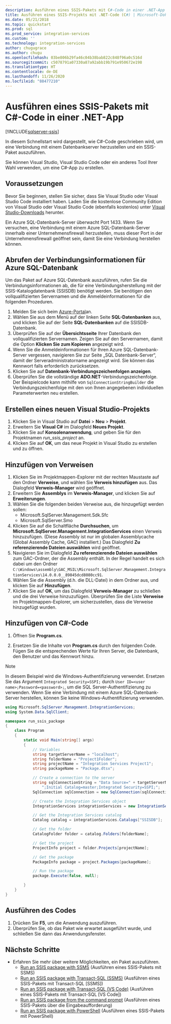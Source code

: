 ```yaml
---
description: Ausführen eines SSIS-Pakets mit C#-Code in einer .NET-App
title: Ausführen eines SSIS-Projekts mit .NET-Code (C#) | Microsoft-Dokumentation
ms.date: 05/21/2018
ms.topic: quickstart
ms.prod: sql
ms.prod_service: integration-services
ms.custom: ''
ms.technology: integration-services
author: chugugrace
ms.author: chugu
ms.openlocfilehash: 03be806b29fa46c04b38bab822c848f96a0c516d
ms.sourcegitcommit: c5078791a07330a87a92abb19b791e950672e198
ms.translationtype: HT
ms.contentlocale: de-DE
ms.lasthandoff: 11/26/2020
ms.locfileid: "88477210"
---
```

# <a name="run-an-ssis-package-with-c-code-in-a-net-app"></a>Ausführen eines SSIS-Pakets mit C#-Code in einer .NET-App

[!INCLUDE[sqlserver-ssis](../includes/applies-to-version/sqlserver-ssis.md)]


In diesem Schnellstart wird dargestellt, wie C#-Code geschrieben wird, um eine Verbindung mit einem Datenbankserver herzustellen und ein SSIS-Paket auszuführen.

Sie können Visual Studio, Visual Studio Code oder ein anderes Tool Ihrer Wahl verwenden, um eine C#-App zu erstellen.

## <a name="prerequisites"></a>Voraussetzungen

Bevor Sie beginnen, stellen Sie sicher, dass Sie Visual Studio oder Visual Studio Code installiert haben. Laden Sie die kostenlose Community Edition von Visual Studio oder Visual Studio Code (ebenfalls kostenlos) unter [Visual Studio-Downloads](https://www.visualstudio.com/downloads/) herunter.

Ein Azure SQL-Datenbank-Server überwacht Port 1433. Wenn Sie versuchen, eine Verbindung mit einem Azure SQL-Datenbank-Server innerhalb einer Unternehmensfirewall herzustellen, muss dieser Port in der Unternehmensfirewall geöffnet sein, damit Sie eine Verbindung herstellen können.

## <a name="for-azure-sql-database-get-the-connection-info"></a>Abrufen der Verbindungsinformationen für Azure SQL-Datenbank

Um das Paket auf Azure SQL-Datenbank auszuführen, rufen Sie die Verbindungsinformationen ab, die für eine Verbindungsherstellung mit der SSIS-Katalogdatenbank (SSISDB) benötigt werden. Sie benötigen den vollqualifizierten Servernamen und die Anmeldeinformationen für die folgenden Prozeduren.

1. Melden Sie sich beim [Azure-Portal](https://portal.azure.com/)an.
2. Wählen Sie aus dem Menü auf der linken Seite **SQL-Datenbanken** aus, und klicken Sie auf der Seite **SQL-Datenbanken** auf die SSISDB-Datenbank. 
3. Überprüfen Sie auf der **Übersichtsseite** Ihrer Datenbank den vollqualifizierten Servernamen. Zeigen Sie auf den Servernamen, damit die Option **Klicken Sie zum Kopieren** angezeigt wird. 
4. Wenn Sie die Anmeldeinformationen für Ihren Azure SQL-Datenbank-Server vergessen, navigieren Sie zur Seite „SQL Datenbank-Server“, damit der Serveradministratorname angezeigt wird. Sie können das Kennwort falls erforderlich zurücksetzen.
5. Klicken Sie auf **Datenbank-Verbindungszeichenfolgen anzeigen**.
6. Überprüfen Sie die vollständige **ADO.NET**-Verbindungszeichenfolge. Der Beispielcode kann mithilfe von `SqlConnectionStringBuilder` die Verbindungszeichenfolge mit den von Ihnen angegebenen individuellen Parameterwerten neu erstellen.

## <a name="create-a-new-visual-studio-project"></a>Erstellen eines neuen Visual Studio-Projekts

1. Klicken Sie in Visual Studio auf **Datei** > **Neu** > **Projekt**. 
2. Erweitern Sie **Visual C#** im Dialogfeld **Neues Projekt**.
3. Klicken Sie auf **Konsolenanwendung**, und geben Sie für den Projektnamen *run_ssis_project* an.
4. Klicken Sie auf **OK**, um das neue Projekt in Visual Studio zu erstellen und zu öffnen.

## <a name="add-references"></a>Hinzufügen von Verweisen
1. Klicken Sie im Projektmappen-Explorer mit der rechten Maustaste auf den Ordner **Verweise**, und wählen Sie **Verweis hinzufügen** aus. Das Dialogfeld **Verweis-Manager** wird geöffnet.
2. Erweitern Sie **Assemblys** im **Verweis-Manager**, und klicken Sie auf **Erweiterungen**.
3. Wählen Sie die folgenden beiden Verweise aus, die hinzugefügt werden sollen:
    -   Microsoft.SqlServer.Management.Sdk.Sfc
    -   Microsoft.SqlServer.Smo
4. Klicken Sie auf die Schaltfläche **Durchsuchen**, um **Microsoft.SqlServer.Management.IntegrationServices** einen Verweis hinzuzufügen. (Diese Assembly ist nur im globalen Assemblycache (Global Assembly Cache, GAC) installiert.) Das Dialogfeld **Zu referenzierende Dateien auswählen** wird geöffnet.
5. Navigieren Sie im Dialogfeld **Zu referenzierende Dateien auswählen** zum GAC-Ordner, der die Assembly enthält. In der Regel handelt es sich dabei um den Ordner `C:\Windows\assembly\GAC_MSIL\Microsoft.SqlServer.Management.IntegrationServices\14.0.0.0__89845dcd8080cc91`.
6. Wählen Sie die Assembly (d.h. die DLL-Datei) in dem Ordner aus, und klicken Sie auf **Hinzufügen**.
7. Klicken Sie auf **OK**, um das Dialogfeld **Verweis-Manager** zu schließen und die drei Verweise hinzuzufügen. Überprüfen Sie die Liste **Verweise** im Projektmappen-Explorer, um sicherzustellen, dass die Verweise hinzugefügt wurden.

## <a name="add-the-c-code"></a>Hinzufügen von C#-Code 
1. Öffnen Sie **Program.cs**.

2. Ersetzen Sie die Inhalte von **Program.cs** durch den folgenden Code. Fügen Sie die entsprechenden Werte für Ihren Server, die Datenbank, den Benutzer und das Kennwort hinzu.

> [!NOTE]
> In diesem Beispiel wird die Windows-Authentifizierung verwendet. Ersetzen Sie das Argument `Integrated Security=SSPI;` durch `User ID=<user name>;Password=<password>;`, um die SQL Server-Authentifizierung zu verwenden. Wenn Sie eine Verbindung mit einem Azure SQL-Datenbank-Server herstellen, können Sie keine Windows-Authentifizierung verwenden.


```csharp
using Microsoft.SqlServer.Management.IntegrationServices;
using System.Data.SqlClient;

namespace run_ssis_package
{
    class Program
    {
        static void Main(string[] args)
        {
            // Variables
            string targetServerName = "localhost";
            string folderName = "Project1Folder";
            string projectName = "Integration Services Project1";
            string packageName = "Package.dtsx";

            // Create a connection to the server
            string sqlConnectionString = "Data Source=" + targetServerName +
                ";Initial Catalog=master;Integrated Security=SSPI;";
            SqlConnection sqlConnection = new SqlConnection(sqlConnectionString);

            // Create the Integration Services object
            IntegrationServices integrationServices = new IntegrationServices(sqlConnection);

            // Get the Integration Services catalog
            Catalog catalog = integrationServices.Catalogs["SSISDB"];

            // Get the folder
            CatalogFolder folder = catalog.Folders[folderName];

            // Get the project
            ProjectInfo project = folder.Projects[projectName];

            // Get the package
            PackageInfo package = project.Packages[packageName];

            // Run the package
            package.Execute(false, null);

        }
    }
}
```

## <a name="run-the-code"></a>Ausführen des Codes

1. Drücken Sie **F5**, um die Anwendung auszuführen.
2. Überprüfen Sie, ob das Paket wie erwartet ausgeführt wurde, und schließen Sie dann das Anwendungsfenster.

## <a name="next-steps"></a>Nächste Schritte
- Erfahren Sie mehr über weitere Möglichkeiten, ein Paket auszuführen.
    - [Run an SSIS package with SSMS](./ssis-quickstart-run-ssms.md) (Ausführen eines SSIS-Pakets mit SSMS)
    - [Run an SSIS package with Transact-SQL (SSMS)](./ssis-quickstart-run-tsql-ssms.md) (Ausführen eines SSIS-Pakets mit Transact-SQL [SSMS])
    - [Run an SSIS package with Transact-SQL (VS Code)](ssis-quickstart-run-tsql-vscode.md) (Ausführen eines SSIS-Pakets mit Transact-SQL [VS Code])
    - [Run an SSIS package from the command prompt](./ssis-quickstart-run-cmdline.md) (Ausführen eines SSIS-Pakets über die Eingabeaufforderung)
    - [Run an SSIS package with PowerShell](ssis-quickstart-run-powershell.md) (Ausführen eines SSIS-Pakets mit PowerShell)
